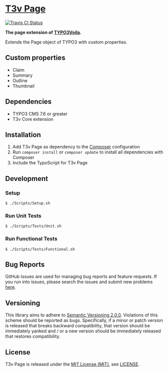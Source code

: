 [T3v Page]
==========

[![Travis CI Status][Travis CI Status]][Travis CI]

**The page extension of [TYPO3Voila].**

Extends the Page object of TYPO3 with custom properties.

Custom properties
-----------------

* Claim
* Summary
* Outline
* Thumbnail

Dependencies
------------

* TYPO3 CMS 7.6 or greater
* T3v Core extension

Installation
------------

1. Add T3v Page as dependency to the [Composer] configuration
2. Run `composer install` or `composer update` to install all dependencies with Composer
3. Include the TypoScript for T3v Page

Development
-----------

### Setup

```
$ ./Scripts/Setup.sh
```

### Run Unit Tests

```
$ ./Scripts/Tests/Unit.sh
```

### Run Functional Tests

```
$ ./Scripts/Tests/Functional.sh
```

Bug Reports
-----------

GitHub Issues are used for managing bug reports and feature requests. If you run into issues, please search the issues
and submit new problems [here].

Versioning
----------

This library aims to adhere to [Semantic Versioning 2.0.0]. Violations of this scheme should be reported as bugs.
Specifically, if a minor or patch version is released that breaks backward compatibility, that version should be
immediately yanked and / or a new version should be immediately released that restores compatibility.

License
-------

T3v Page is released under the [MIT License (MIT)], see [LICENSE].

[Composer]: https://getcomposer.org "Dependency Manager for PHP"
[here]: https://github.com/t3v/t3v_page/issues "GitHub Issue Tracker"
[LICENSE]: https://raw.githubusercontent.com/t3v/t3v_page/master/LICENSE "License"
[MIT License (MIT)]: http://opensource.org/licenses/MIT "The MIT License (MIT)"
[Semantic Versioning 2.0.0]: http://semver.org "Semantic Versioning 2.0.0"
[T3v Page]: https://t3v.github.io/t3v_page/ "The page extension of TYPO3Voila."
[Travis CI Status]: https://img.shields.io/travis/t3v/t3v_page.svg?style=flat "Travis CI Status"
[Travis CI]: https://travis-ci.org/t3v/t3v_page "T3v Page at Travis CI"
[TYPO3voila]: https://github.com/t3v "“UH LÁLÁ, TYPO3!”"
